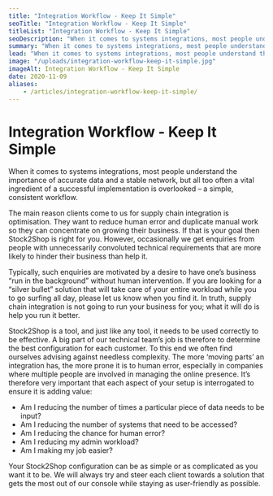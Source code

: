 ```yaml
---
title: "Integration Workflow - Keep It Simple"
seoTitle: "Integration Workflow - Keep It Simple"
titleList: "Integration Workflow - Keep It Simple"
seoDescription: "When it comes to systems integrations, most people understand the importance of accurate data and a stable network, but all too often a vital ingredient of a successful implementation is overlooked."
summary: "When it comes to systems integrations, most people understand the importance of accurate data and a stable network, but all too often a vital ingredient of a successful implementation is overlooked."
lead: "When it comes to systems integrations, most people understand the importance of accurate data and a stable network, but all too often a vital ingredient of a successful implementation is overlooked."
image: "/uploads/integration-workflow-keep-it-simple.jpg"
imageAlt: Integration Workflow - Keep It Simple
date: 2020-11-09
aliases:
    - /articles/integration-workflow-keep-it-simple/
---
```


# Integration Workflow - Keep It Simple
When it comes to systems integrations, most people understand the importance of accurate data and a stable network, but all too often a vital ingredient of a successful implementation is overlooked – a simple, consistent workflow.

The main reason clients come to us for supply chain integration is optimisation. They want to reduce human error and duplicate manual work so they can concentrate on growing their business. If that is your goal then Stock2Shop is right for you. However, occasionally we get enquiries from people with unnecessarily convoluted technical requirements that are more likely to hinder their business than help it.

Typically, such enquiries are motivated by a desire to have one’s business “run in the background” without human intervention. If you are looking for a “silver bullet” solution that will take care of your entire workload while you to go surfing all day, please let us know when you find it. In truth, supply chain integration is not going to run your business for you; what it will do is help you run it better.

Stock2Shop is a tool, and just like any tool, it needs to be used correctly to be effective. A big part of our technical team’s job is therefore to determine the best configuration for each customer. To this end we often find ourselves advising against needless complexity. The more ‘moving parts’ an integration has, the more prone it is to human error, especially in companies where multiple people are involved in managing the online presence. It’s therefore very important that each aspect of your setup is interrogated to ensure it is adding value:

- Am I reducing the number of times a particular piece of data needs to be input?
- Am I reducing the number of systems that need to be accessed?
- Am I reducing the chance for human error?
- Am I reducing my admin workload?
- Am I making my job easier?

Your Stock2Shop configuration can be as simple or as complicated as you want it to be. We will always try and steer each client towards a solution that gets the most out of our console while staying as user-friendly as possible.
